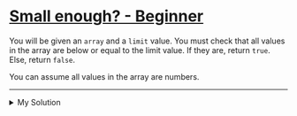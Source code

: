 # [Small enough? - Beginner](https://www.codewars.com/kata/57cc981a58da9e302a000214)

You will be given an `array` and a `limit` value. You must check that all values in the array are below or equal to the
limit value. If they are, return `true`. Else, return `false`.

You can assume all values in the array are numbers.

---

<details><summary>My Solution</summary>

```js
function smallEnough(a, limit) {
  return a.every((n) => n <= limit);
}
```

</details>
